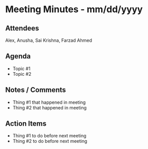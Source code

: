 # Meeting Minutes - mm/dd/yyyy
## Attendees
Alex, Anusha, Sai Krishna, Farzad Ahmed
## Agenda
- Topic #1
- Topic #2

## Notes / Comments
- Thing #1 that happened in meeting
- Thing #2 that happened in meeting

## Action Items
- Thing #1 to do before next meeting
- Thing #2 to do before next meeting
